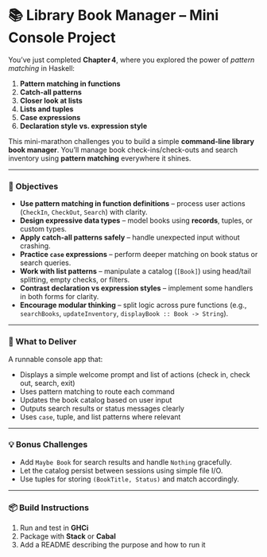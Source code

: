 # 📚 Library Book Manager – Mini Console Project

You’ve just completed **Chapter 4**, where you explored the power of *pattern matching* in Haskell:

1. **Pattern matching in functions**
2. **Catch-all patterns**
3. **Closer look at lists**
4. **Lists and tuples**
5. **Case expressions**
6. **Declaration style vs. expression style**

This mini-marathon challenges you to build a simple **command-line library book manager**. You’ll manage book check-ins/check-outs and search inventory using **pattern matching** everywhere it shines.

---

### 🎯 Objectives

* **Use pattern matching in function definitions** – process user actions (`CheckIn`, `CheckOut`, `Search`) with clarity.
* **Design expressive data types** – model books using **records**, tuples, or custom types.
* **Apply catch-all patterns safely** – handle unexpected input without crashing.
* **Practice `case` expressions** – perform deeper matching on book status or search queries.
* **Work with list patterns** – manipulate a catalog (`[Book]`) using head/tail splitting, empty checks, or filters.
* **Contrast declaration vs expression styles** – implement some handlers in both forms for clarity.
* **Encourage modular thinking** – split logic across pure functions (e.g., `searchBooks`, `updateInventory`, `displayBook :: Book -> String`).

---

### 🧪 What to Deliver

A runnable console app that:

- Displays a simple welcome prompt and list of actions (check in, check out, search, exit)
- Uses pattern matching to route each command
- Updates the book catalog based on user input
- Outputs search results or status messages clearly
- Uses `case`, tuple, and list patterns where relevant

---

### 💡 Bonus Challenges

- Add `Maybe Book` for search results and handle `Nothing` gracefully.
- Let the catalog persist between sessions using simple file I/O.
- Use tuples for storing `(BookTitle, Status)` and match accordingly.

---

### 📦 Build Instructions

1. Run and test in **GHCi**
2. Package with **Stack** or **Cabal**
3. Add a README describing the purpose and how to run it
